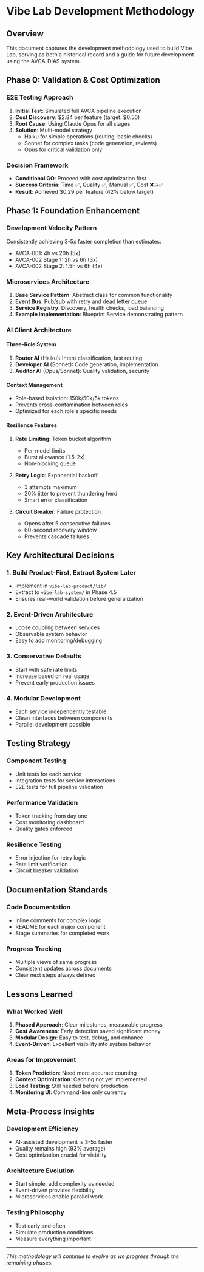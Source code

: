 # Vibe Lab Development Methodology

## Overview
This document captures the development methodology used to build Vibe Lab, serving as both a historical record and a guide for future development using the AVCA-DIAS system.

## Phase 0: Validation & Cost Optimization

### E2E Testing Approach
1. **Initial Test**: Simulated full AVCA pipeline execution
2. **Cost Discovery**: $2.84 per feature (target: $0.50)
3. **Root Cause**: Using Claude Opus for all stages
4. **Solution**: Multi-model strategy
   - Haiku for simple operations (routing, basic checks)
   - Sonnet for complex tasks (code generation, reviews)
   - Opus for critical validation only

### Decision Framework
- **Conditional GO**: Proceed with cost optimization first
- **Success Criteria**: Time ✅, Quality ✅, Manual ✅, Cost ❌→✅
- **Result**: Achieved $0.29 per feature (42% below target)

## Phase 1: Foundation Enhancement

### Development Velocity Pattern
Consistently achieving 3-5x faster completion than estimates:
- AVCA-001: 4h vs 20h (5x)
- AVCA-002 Stage 1: 2h vs 6h (3x)
- AVCA-002 Stage 2: 1.5h vs 6h (4x)

### Microservices Architecture
1. **Base Service Pattern**: Abstract class for common functionality
2. **Event Bus**: Pub/sub with retry and dead letter queue
3. **Service Registry**: Discovery, health checks, load balancing
4. **Example Implementation**: Blueprint Service demonstrating pattern

### AI Client Architecture
#### Three-Role System
1. **Router AI** (Haiku): Intent classification, fast routing
2. **Developer AI** (Sonnet): Code generation, implementation
3. **Auditor AI** (Opus/Sonnet): Quality validation, security

#### Context Management
- Role-based isolation: 150k/50k/5k tokens
- Prevents cross-contamination between roles
- Optimized for each role's specific needs

#### Resilience Features
1. **Rate Limiting**: Token bucket algorithm
   - Per-model limits
   - Burst allowance (1.5-2x)
   - Non-blocking queue

2. **Retry Logic**: Exponential backoff
   - 3 attempts maximum
   - 20% jitter to prevent thundering herd
   - Smart error classification

3. **Circuit Breaker**: Failure protection
   - Opens after 5 consecutive failures
   - 60-second recovery window
   - Prevents cascade failures

## Key Architectural Decisions

### 1. Build Product-First, Extract System Later
- Implement in `vibe-lab-product/lib/`
- Extract to `vibe-lab-system/` in Phase 4.5
- Ensures real-world validation before generalization

### 2. Event-Driven Architecture
- Loose coupling between services
- Observable system behavior
- Easy to add monitoring/debugging

### 3. Conservative Defaults
- Start with safe rate limits
- Increase based on real usage
- Prevent early production issues

### 4. Modular Development
- Each service independently testable
- Clean interfaces between components
- Parallel development possible

## Testing Strategy

### Component Testing
- Unit tests for each service
- Integration tests for service interactions
- E2E tests for full pipeline validation

### Performance Validation
- Token tracking from day one
- Cost monitoring dashboard
- Quality gates enforced

### Resilience Testing
- Error injection for retry logic
- Rate limit verification
- Circuit breaker validation

## Documentation Standards

### Code Documentation
- Inline comments for complex logic
- README for each major component
- Stage summaries for completed work

### Progress Tracking
- Multiple views of same progress
- Consistent updates across documents
- Clear next steps always defined

## Lessons Learned

### What Worked Well
1. **Phased Approach**: Clear milestones, measurable progress
2. **Cost Awareness**: Early detection saved significant money
3. **Modular Design**: Easy to test, debug, and enhance
4. **Event-Driven**: Excellent visibility into system behavior

### Areas for Improvement
1. **Token Prediction**: Need more accurate counting
2. **Context Optimization**: Caching not yet implemented
3. **Load Testing**: Still needed before production
4. **Monitoring UI**: Command-line only currently

## Meta-Process Insights

### Development Efficiency
- AI-assisted development is 3-5x faster
- Quality remains high (93% average)
- Cost optimization crucial for viability

### Architecture Evolution
- Start simple, add complexity as needed
- Event-driven provides flexibility
- Microservices enable parallel work

### Testing Philosophy
- Test early and often
- Simulate production conditions
- Measure everything important

---
*This methodology will continue to evolve as we progress through the remaining phases.* 